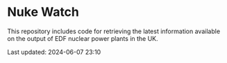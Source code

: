 # Nuke Watch

This repository includes code for retrieving the latest information available on the output of EDF nuclear power plants in the UK.

Last updated: 2024-06-07 23:10